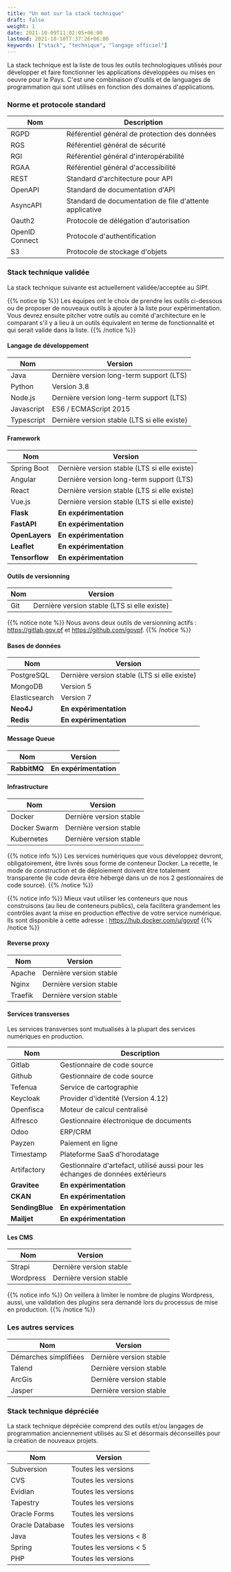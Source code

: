 ```yaml
---
title: "Un mot sur la stack technique"
draft: false
weight: 1
date: 2021-10-09T11:02:05+06:00
lastmod: 2021-10-10T7:37:26+06:00
keywords: ["stack", "technique", "langage officiel"]
---
```

La stack technique est la liste de tous les outils technologiques utilisés pour développer et faire fonctionner les applications développées ou mises en oeuvre pour le Pays. C'est une combinaison d'outils et de languages de programmation qui sont utilisés en fonction des domaines d'applications.

### Norme et protocole standard

| Nom            | Description                                             |
|----------------|---------------------------------------------------------|
| RGPD           | Référentiel général de protection des données           |
| RGS            | Référentiel général de sécurité                         |
| RGI            | Référentiel général d'interopérabilité                  |
| RGAA           | Référentiel général d'accessibilité                     |
| REST           | Standard d'architecture pour API                        |
| OpenAPI        | Standard de documentation d'API                         |
| AsyncAPI       | Standard de documentation de file d'attente applicative |
| Oauth2         | Protocole de délégation d'autorisation                  |
| OpenID Connect | Protocole d'authentification                            |
| S3             | Protocole de stockage d'objets                          |

### Stack technique validée

La stack technique suivante est actuellement validée/acceptée au SIPf.

{{% notice tip %}}
Les équipes ont le choix de prendre les outils ci-dessous ou de proposer de nouveaux outils à ajouter à la liste pour expérimentation. Vous devrez ensuite pitcher votre outils au comité d'architecture en le comparant s'il y a lieu à un outils équivalent en terme de fonctionnalité et qui serait valide dans la liste.
{{% /notice %}}

#### Langage de développement

| Nom         | Version                                               |
|-------------|-------------------------------------------------------|
| Java        | Dernière version long-term support (LTS)              |
| Python      | Version 3.8                                           |
| Node.js     | Dernière version long-term support (LTS)              |
| Javascript  | ES6 / ECMAScript 2015                                 |
| Typescript  | Dernière version stable (LTS si elle existe)          |

#### Framework

| Nom            | Version                                               |
|----------------|-------------------------------------------------------|
| Spring Boot    | Dernière version stable (LTS si elle existe)          |
| Angular        | Dernière version long-term support (LTS)              |
| React          | Dernière version stable (LTS si elle existe)          |
| Vue.js         | Dernière version stable (LTS si elle existe)          |
| **Flask**      | **En expérimentation**                                |
| **FastAPI**    | **En expérimentation**                                |
| **OpenLayers** | **En expérimentation**                                |
| **Leaflet**    | **En expérimentation**                                |
| **Tensorflow** | **En expérimentation**                                |

#### Outils de versionning

| Nom         | Version                                               |
|-------------|-------------------------------------------------------|
| Git         | Dernière version stable (LTS si elle existe)          |

{{% notice note %}}
Nous avons deux outils de versionning actifs : https://gitlab.gov.pf et https://github.com/govpf.
{{% /notice %}}

#### Bases de données

| Nom           | Version                                               |
|---------------|-------------------------------------------------------|
| PostgreSQL    | Dernière version stable (LTS si elle existe)          |
| MongoDB       | Version 5                                             |
| Elasticsearch | Version 7                                             |
| **Neo4J**     | **En expérimentation**                                |
| **Redis**     | **En expérimentation**                                |

#### Message Queue

| Nom           | Version                                               |
|---------------|-------------------------------------------------------|
| **RabbitMQ**  | **En expérimentation**                                |

#### Infrastructure

| Nom           | Version                                               |
|---------------|-------------------------------------------------------|
| Docker        | Dernière version stable                               |
| Docker Swarm  | Dernière version stable                               |
| Kubernetes    | Dernière version stable                               |

{{% notice info %}}
Les services numériques que vous développez devront, obligatoirement, être livrés sous forme de conteneur Docker. La recette, le mode de construction et de déploiement doivent être totalement transparente (le code devra être hébergé dans un de nos 2 gestionnaires de code source).
{{% /notice %}}

{{% notice info %}}
Mieux vaut utiliser les conteneurs que nous construisons (au lieu de conteneurs publics), cela facilitera grandement les contrôles avant la mise en production effective de votre service numérique. Ils sont disponible à cette adresse : https://hub.docker.com/u/govpf
{{% /notice %}}

#### Reverse proxy

| Nom           | Version                                               |
|---------------|-------------------------------------------------------|
| Apache        | Dernière version stable                               |
| Nginx         | Dernière version stable                               |
| Traefik       | Dernière version stable                               |

#### Services transverses

Les services transverses sont mutualisés à la plupart des services numériques en production.

| Nom             | Description                                                                    |
|-----------------|--------------------------------------------------------------------------------|
| Gitlab          | Gestionnaire de code source                                                    |
| Github          | Gestionnaire de code source                                                    |
| Tefenua         | Service de cartographie                                                        |
| Keycloak        | Provider d'identité (Version 4.12)                                             |
| Openfisca       | Moteur de calcul centralisé                                                    |
| Alfresco        | Gestionnaire électronique de documents                                         |
| Odoo            | ERP/CRM                                                                        |
| Payzen          | Paiement en ligne                                                              |
| Timestamp       | Plateforme SaaS d'horodatage                                                   |
| Artifactory     | Gestionnaire d'artefact, utilisé aussi pour les échanges de données extérieurs |
| **Gravitee**    | **En expérimentation**                                                         |
| **CKAN**        | **En expérimentation**                                                         |
| **SendingBlue** | **En expérimentation**                                                         |
| **Mailjet**     | **En expérimentation**                                                         |

#### Les CMS

| Nom           | Version                                               |
|---------------|-------------------------------------------------------|
| Strapi        | Dernière version stable                               |
| Wordpress     | Dernière version stable                               |

{{% notice info %}}
On veillera à limiter le nombre de plugins Wordpress, aussi, une validation des plugins sera demandé lors du processus de mise en production.
{{% /notice %}}

### Les autres services

| Nom                   | Version                                               |
|-----------------------|-------------------------------------------------------|
| Démarches simplifiées | Dernière version stable                               |
| Talend                | Dernière version stable                               |
| ArcGis                | Dernière version stable                               |
| Jasper                | Dernière version stable                               |

### Stack technique dépréciée

La stack technique dépréciée comprend des outils et/ou langages de programmation anciennement utilisés au SI et désormais déconseillés pour la création de nouveaux projets.

| Nom             | Version                                               |
|-----------------|-------------------------------------------------------|
| Subversion      | Toutes les versions                                   |
| CVS             | Toutes les versions                                   |
| Evidian         | Toutes les versions                                   |
| Tapestry        | Toutes les versions                                   |
| Oracle Forms    | Toutes les versions                                   |
| Oracle Database | Toutes les versions                                   |
| Java            | Toutes les versions < 8                               |
| Spring          | Toutes les versions < 5                               |
| PHP             | Toutes les versions                                   |